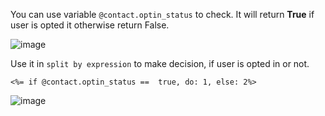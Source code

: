 You can use variable `@contact.optin_status` to check. It will  return **True** if user is opted it otherwise return False.

![image](https://user-images.githubusercontent.com/32592458/220825610-b3e59398-3837-4a7a-906c-da0aa795cd6b.png)



Use it in `split by expression` to make decision, if user is opted in or not.

`<%= if @contact.optin_status ==  true, do: 1, else: 2%>`



![image](https://user-images.githubusercontent.com/32592458/220825618-23afc2c8-35ab-46fa-994d-b2a5ad56dac4.png)
